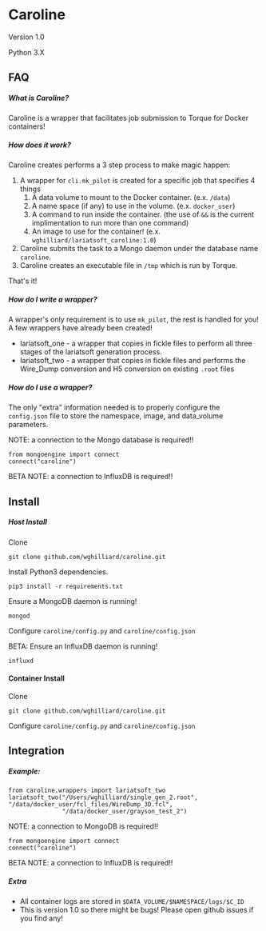 Caroline 
====
Version 1.0

Python 3.X

## FAQ

##### What is Caroline?
Caroline is a wrapper that facilitates job submission to Torque for Docker containers!

##### How does it work?
Caroline creates performs a 3 step process to make magic happen:

1. A wrapper for `cli.mk_pilot` is created for a specific job that specifies 4 things
    1. A data volume to mount to the Docker container. (e.x. `/data`)
    2. A name space (if any) to use in the volume. (e.x. `docker_user`)
    3. A command to run inside the container. 
        (the use of `&&` is the current implimentation to run more than one command)
    4. An image to use for the container! (e.x. `wghilliard/lariatsoft_caroline:1.0`)
2. Caroline submits the task to a Mongo daemon under the database name `caroline`.
3. Caroline creates an executable file in `/tmp` which is run by Torque.

That's it!

##### How do I write a wrapper?
A wrapper's only requirement is to use `mk_pilot`, the rest is handled for you!
A few wrappers have already been created!
- lariatsoft_one - a wrapper that copies in fickle files to perform all three stages of the lariatsoft generation process.
- lariatsoft_two - a wrapper that copies in fickle files and performs the Wire_Dump conversion and H5 conversion on existing `.root` files

##### How do I use a wrapper?
The only "extra" information needed is to properly configure the `config.json` file to store the namespace, image, and data_volume parameters.

NOTE: a connection to the Mongo database is required!!

    from mongoengine import connect
    connect("caroline")

BETA NOTE: a connection to InfluxDB is required!!

## Install

##### Host Install
Clone

    git clone github.com/wghilliard/caroline.git

Install Python3 dependencies.
    
    pip3 install -r requirements.txt
    
Ensure a MongoDB daemon is running!

    mongod

Configure `caroline/config.py` and `caroline/config.json`
    
BETA: Ensure an InfluxDB daemon is running!
 
    influxd


#### Container Install

Clone

    git clone github.com/wghilliard/caroline.git

Configure `caroline/config.py` and `caroline/config.json`

## Integration

##### Example:

    from caroline.wrappers import lariatsoft_two
    lariatsoft_two("/Users/wghilliard/single_gen_2.root", "/data/docker_user/fcl_files/WireDump_3D.fcl",
                   "/data/docker_user/grayson_test_2")
                  
                   
NOTE: a connection to MongoDB is required!!

    from mongoengine import connect
    connect("caroline")

BETA NOTE: a connection to InfluxDB is required!!

    

##### Extra
- All container logs are stored in `$DATA_VOLUME/$NAMESPACE/logs/$C_ID`
- This is version 1.0 so there might be bugs! Please open github issues if you find any!